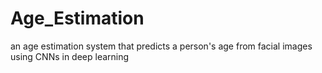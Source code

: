 # Age_Estimation
an age estimation system that predicts a person's age from facial images using CNNs in deep learning
